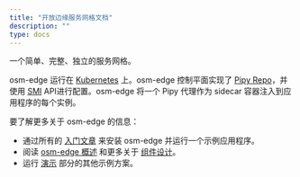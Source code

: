 ```yaml
---
title: "开放边缘服务网格文档"
description: ""
type: docs
---
```


一个简单、完整、独立的服务网格。

osm-edge 运行在 [Kubernetes](https://kubernetes.io/) 上。osm-edge 控制平面实现了 [Pipy Repo](https://flomesh.io/docs/en/operating/repo/0-intro)，并使用 [SMI](https://smi-spec.io/) API进行配置。osm-edge 将一个 Pipy 代理作为 sidecar 容器注入到应用程序的每个实例。

要了解更多关于 osm-edge 的信息：
* 通过所有的 [入门文章](/docs/getting_started/) 来安装 osm-edge 并运行一个示例应用程序。
* 阅读 [osm-edge 概述](/docs/overview/about/) 和更多关于 [组件设计](/docs/overview/osm_components/)。
* 运行 [演示](/docs/demos/) 部分的其他示例方案。
